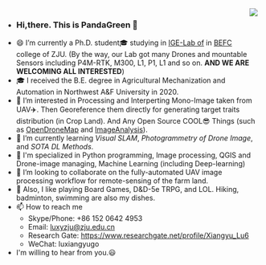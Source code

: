 <img align="right" src="https://github-readme-stats.vercel.app/api?username=HobbitArmy&show_icons=true&icon_color=CE1D2D&text_color=718096&bg_color=ffffff&hide_title=true" />

- ### Hi,there. This is PandaGreen 👋
- 😄 I’m currently a Ph.D. student🎓 studying in [IGE-Lab of][IGE] in [BEFC][BEFC] college of ZJU. (By the way, our Lab got many Drones and mountable Sensors including P4M-RTK, M300, L1, P1, L1 and so on. **AND WE ARE WELCOMING ALL INTERESTED**)
- 🎓 I received the B.E. degree in Agricultural Mechanization and Automation in Northwest A&F University in 2020.
- 👀 I’m interested in Processing and Interperting Mono-Image taken from UAV✈️. Then Georeference them directly for generating target traits distribution (in Crop Land). And Any Open Source COOL😎 Things (such as [OpenDroneMap][ODM] and [ImageAnalysis][IMG_ANA]).
- 🌱 I’m currently learning *Visual SLAM*, *Photogrammetry of Drone Image*, and *SOTA DL Methods*.
- 🙋 I'm specialized in Python programming, Image processing, QGIS and Drone-image managing, Machine Learning (including Deep-learning)
- 💞️ I’m looking to collaborate on the fully-automated UAV image processing workflow for remote-sensing of the farm land.
- 🐲 Also, I like playing Board Games, D&D-5e TRPG, and LOL. Hiking, badminton, swimming are also my dishes.
- 📫 How to reach me 
  - Skype/Phone: +86 152 0642 4953
  - Email: luxyzju@zju.edu.cn
  - Research Gate: https://www.researchgate.net/profile/Xiangyu_Lu6
  - WeChat: luxiangyugo
- I'm willing to hear from you.😃
<!---
HobbitArmy/HobbitArmy is a ✨ special ✨ repository because its `README.md` (this file) appears on your GitHub profile.
You can click the Preview link to take a look at your changes.
--->


[IGE]: https://person.zju.edu.cn/en/liufei
[BEFC]: http://www.caefs.zju.edu.cn/english/
[ODM]: https://github.com/OpenDroneMap/ODM 
[IMG_ANA]: https://github.com/clolsonus/ImageAnalysis 
